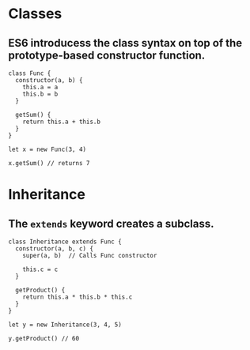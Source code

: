 # Classes

## ES6 introducess the class syntax on top of the prototype-based constructor function.
```
class Func {
  constructor(a, b) {
    this.a = a
    this.b = b
  }

  getSum() {
    return this.a + this.b
  }
}

let x = new Func(3, 4)

x.getSum() // returns 7
```

# Inheritance

## The `extends` keyword creates a subclass.
```
class Inheritance extends Func {
  constructor(a, b, c) {
    super(a, b)  // Calls Func constructor

    this.c = c
  }

  getProduct() {
    return this.a * this.b * this.c
  }
}

let y = new Inheritance(3, 4, 5)

y.getProduct() // 60
```
